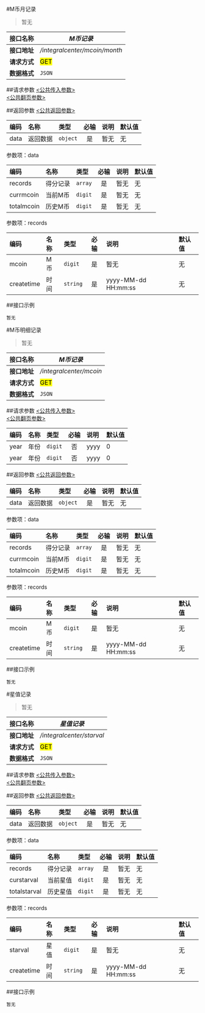 #M币月记录
>暂无

| 接口名称 | *M币记录* |
| -- | -- |
| **接口地址** | */integralcenter/mcoin/month* |
| **请求方式** | <mark>GET</mark> |
| **数据格式** | <code>JSON</code> |


##请求参数
[<公共传入参数>](../README.md)  
[<公共翻页参数>](../README.md)

##返回参数
[<公共返回参数>](../README.md)

|编码|名称|类型|必输|说明|默认值|
|:---|:---|:---|:--:|:---|:-----|
|data|返回数据|<code>object</code>|是|暂无|无|

参数项：data

|编码|名称|类型|必输|说明|默认值|
|:---|:---|:---|:--:|:---|:-----|
|records|得分记录|<code>array</code>|是|暂无|无|
|currmcoin|当前M币|<code>digit</code>|是|暂无|无|
|totalmcoin|历史M币|<code>digit</code>|是|暂无|无|

参数项：records

|编码|名称|类型|必输|说明|默认值|
|:---|:---|:---|:--:|:---|:-----|
|mcoin|M币|<code>digit</code>|是|暂无|无|
|createtime|时间|<code>string</code>|是|yyyy-MM-dd HH:mm:ss|无|
##接口示例

```
暂无
```

#M币明细记录
>暂无

| 接口名称 | *M币记录* |
| -- | -- |
| **接口地址** | */integralcenter/mcoin* |
| **请求方式** | <mark>GET</mark> |
| **数据格式** | <code>JSON</code> |


##请求参数
[<公共传入参数>](../README.md)  
[<公共翻页参数>](../README.md)

|编码|名称|类型|必输|说明|默认值|
|:---|:---|:---|:--:|:---|:-----|
|year|年份|<code>digit</code>|否|yyyy|0|
|year|年份|<code>digit</code>|否|yyyy|0|

##返回参数
[<公共返回参数>](../README.md)

|编码|名称|类型|必输|说明|默认值|
|:---|:---|:---|:--:|:---|:-----|
|data|返回数据|<code>object</code>|是|暂无|无|

参数项：data

|编码|名称|类型|必输|说明|默认值|
|:---|:---|:---|:--:|:---|:-----|
|records|得分记录|<code>array</code>|是|暂无|无|
|currmcoin|当前M币|<code>digit</code>|是|暂无|无|
|totalmcoin|历史M币|<code>digit</code>|是|暂无|无|

参数项：records

|编码|名称|类型|必输|说明|默认值|
|:---|:---|:---|:--:|:---|:-----|
|mcoin|M币|<code>digit</code>|是|暂无|无|
|createtime|时间|<code>string</code>|是|yyyy-MM-dd HH:mm:ss|无|
##接口示例

```
暂无
```


#星值记录
>暂无

| 接口名称 | *星值记录* |
| -- | -- |
| **接口地址** | */integralcenter/starval* |
| **请求方式** | <mark>GET</mark> |
| **数据格式** | <code>JSON</code> |


##请求参数
[<公共传入参数>](../README.md)  
[<公共翻页参数>](../README.md)

##返回参数
[<公共返回参数>](../README.md)

|编码|名称|类型|必输|说明|默认值|
|:---|:---|:---|:--:|:---|:-----|
|data|返回数据|<code>object</code>|是|暂无|无|

参数项：data

|编码|名称|类型|必输|说明|默认值|
|:---|:---|:---|:--:|:---|:-----|
|records|得分记录|<code>array</code>|是|暂无|无|
|curstarval|当前星值|<code>digit</code>|是|暂无|无|
|totalstarval|历史星值|<code>digit</code>|是|暂无|无|

参数项：records

|编码|名称|类型|必输|说明|默认值|
|:---|:---|:---|:--:|:---|:-----|
|starval|星值|<code>digit</code>|是|暂无|无|
|createtime|时间|<code>string</code>|是|yyyy-MM-dd HH:mm:ss|无|
##接口示例

```
暂无
```